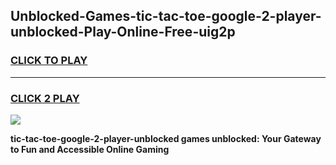 
## Unblocked-Games-tic-tac-toe-google-2-player-unblocked-Play-Online-Free-uig2p
<h3>
<a href="https://premium76.site?title=tic-tac-toe-google-2-player-unblocked&ref=26A">CLICK TO PLAY</a></h3>
<hr>

<h3>
<a href="https://premium76.site?title=tic-tac-toe-google-2-player-unblocked&ref=26A">CLICK 2 PLAY</a>
  
</h3>

<a href="https://premium76.site?title=tic-tac-toe-google-2-player-unblocked&ref=26A"><img src="https://clearcache.store/games.png"></a>


**tic-tac-toe-google-2-player-unblocked games unblocked: Your Gateway to Fun and Accessible Online Gaming**
